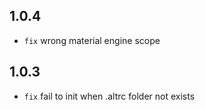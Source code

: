 ## 1.0.4

- `fix` wrong material engine scope

## 1.0.3

- `fix` fail to init when .altrc folder not exists